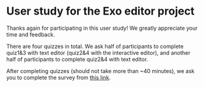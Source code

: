 # User study for the Exo editor project

Thanks again for participating in this user study! We greatly appreciate your time and feedback.

There are four quizzes in total. We ask half of participants to complete quiz1&3 with text editor (quiz2&4 with the interactive editor), and another half of participants to complete quiz2&4 with text editor.

After completing quizzes (should not take more than ~40 minutes), we ask you to complete the survey from [this link](https://forms.gle/tLZA8UUExGv6mPaJ6).
